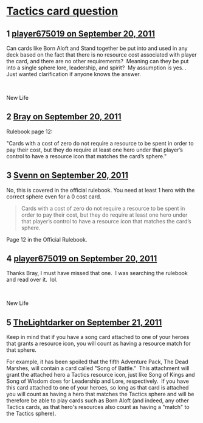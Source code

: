 # [Tactics card question](https://community.fantasyflightgames.com/topic/53464-tactics-card-question/)

## 1 [player675019 on September 20, 2011](https://community.fantasyflightgames.com/topic/53464-tactics-card-question/?do=findComment&comment=530887)

Can cards like Born Aloft and Stand together be put into and used in any deck based on the fact that there is no resource cost associated with player the card, and there are no other requirements?  Meaning can they be put into a single sphere lore, leadership, and spirit?  My assumption is yes. .  Just wanted clarification if anyone knows the answer.

 

New Life

## 2 [Bray on September 20, 2011](https://community.fantasyflightgames.com/topic/53464-tactics-card-question/?do=findComment&comment=530890)

Rulebook page 12:

"Cards with a cost of zero do not require a resource to be
spent in order to pay their cost, but they do require
at least one hero under that player’s control to have a
resource icon that matches the card’s sphere."

## 3 [Svenn on September 20, 2011](https://community.fantasyflightgames.com/topic/53464-tactics-card-question/?do=findComment&comment=530891)

No, this is covered in the official rulebook. You need at least 1 hero with the correct sphere even for a 0 cost card.

> Cards with a cost of zero do not require a resource to be spent in order to pay their cost, but they do require at least one hero under that player’s control to have a resource icon that matches the card’s sphere.

Page 12 in the Official Rulebook.

## 4 [player675019 on September 20, 2011](https://community.fantasyflightgames.com/topic/53464-tactics-card-question/?do=findComment&comment=530892)

Thanks Bray, I must have missed that one.  I was searching the rulebook and read over it.  lol. 

 

New Life

## 5 [TheLightdarker on September 21, 2011](https://community.fantasyflightgames.com/topic/53464-tactics-card-question/?do=findComment&comment=530922)

Keep in mind that if you have a song card attached to one of your heroes that grants a resource icon, you will count as having a resource match for that sphere.

For example, it has been spoiled that the fifth Adventure Pack, The Dead Marshes, will contain a card called "Song of Battle."  This attachment will grant the attached hero a Tactics resource icon, just like Song of Kings and Song of Wisdom does for Leadership and Lore, respectively.  If you have this card attached to one of your heroes, so long as that card is attached you will count as having a hero that matches the Tactics sphere and will be therefore be able to play cards such as Born Aloft (and indeed, any other Tactics cards, as that hero's resources also count as having a "match" to the Tactics sphere).

